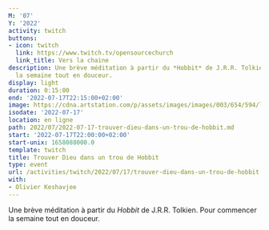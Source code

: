 ```yaml
---
M: '07'
Y: '2022'
activity: twitch
buttons:
- icon: twitch
  link: https://www.twitch.tv/opensourcechurch
  link_title: Vers la chaine
description: Une brève méditation à partir du *Hobbit* de J.R.R. Tolkien. Pour commencer
  la semaine tout en douceur.
display: light
duration: 0:15:00
end: '2022-07-17T22:15:00+02:00'
image: https://cdna.artstation.com/p/assets/images/images/003/654/594/large/sam-robberechts-finalrender1.jpg
isodate: '2022-07-17'
location: en ligne
path: 2022/07/2022-07-17-trouver-dieu-dans-un-trou-de-hobbit.md
start: '2022-07-17T22:00:00+02:00'
start-unix: 1658088000.0
template: twitch
title: Trouver Dieu dans un trou de Hobbit
type: event
url: /activities/twitch/2022/07/17/trouver-dieu-dans-un-trou-de-hobbit
with:
- Olivier Keshavjee
---
```

Une brève méditation à partir du *Hobbit* de J.R.R. Tolkien. Pour commencer la semaine tout en douceur.